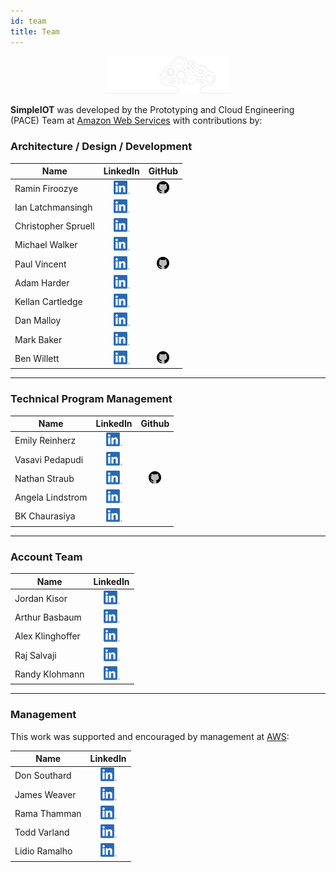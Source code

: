 ```yaml
---
id: team
title: Team
---
```


<!--- Linked-In Logo used in compliance with rules from: https://brand.linkedin.com/downloads --->
<!--- GitHub Logo used in compliance with rules from: https://github.com/logos) --->

<p align="center">

<img src="/img/brain-gears.png" width="40%" />

</p>

**SimpleIOT** was developed by the Prototyping and Cloud Engineering (PACE) Team at [Amazon Web Services](https://aws.amazon.com)
with contributions by:

### Architecture / Design / Development

| Name              |                                          LinkedIn                                           | GitHub |
| ------------------|:-------------------------------------------------------------------------------------------:| :----: |
| Ramin Firoozye    |       [![Ramin LinkedIn](/img/LI-In-Bug.png)](https://linkedin.com/in/raminfiroozye)        | [![Ramin Github](/img/github-icon.png)](https://github.com/framinlab) |
| Ian Latchmansingh |    [![Ian LinkedIn](/img/LI-In-Bug.png)](https://www.linkedin.com/in/ianlatchmansingh/)     | |
| Christopher Spruell | [![Chris LinkedIn](/img/LI-In-Bug.png)](https://www.linkedin.com/in/chris-spruell-7a89653/) | |
| Michael Walker |  [![Michael LinkedIn](/img/LI-In-Bug.png)](https://www.linkedin.com/in/michael-walker714/)  |
| Paul Vincent |    [![Paul LinkedIn](/img/LI-In-Bug.png)](https://linkedin.com/in/paul-vincent-67769b7/)    | [![Paul Github](/img/github-icon.png)](https://github.com/PaulVincent707) |
| Adam Harder |        [![Adam LinkedIn](/img/LI-In-Bug.png)](https://www.linkedin.com/in/adamfxtd/)        | |
| Kellan Cartledge |   [![Kellan LinkedIn](/img/LI-In-Bug.png)](https://www.linkedin.com/in/kellan-cartledge/)   | |
| Dan Malloy |        [![Dan LinkedIn](/img/LI-In-Bug.png)](https://www.linkedin.com/in/madlinux/)         | |
| Mark Baker |  [![Mark LinkedIn](/img/LI-In-Bug.png)](https://www.linkedin.com/in/mark-baker-38684010/)   | |
| Ben Willett |  [![Ben LinkedIn](/img/LI-In-Bug.png)](https://www.linkedin.com/in/benwillett/)   | [![Ben Github](/img/github-icon.png)](https://github.com/BenWillettAWS) |

---

### Technical Program Management

| Name              | LinkedIn | Github |
| ------------------| :----: | :----: |
| Emily Reinherz | [![Emily LinkedIn](/img/LI-In-Bug.png)](https://www.linkedin.com/in/emily-reinherz-46696162/) | |
| Vasavi Pedapudi | [![Vasavi LinkedIn](/img/LI-In-Bug.png)](https://www.linkedin.com/in/vasavi-pedapudi-2a5335/) | |
| Nathan Straub | [![Nathan LinkedIn](/img/LI-In-Bug.png)](https://www.linkedin.com/in/nathan-straub/) |  [![Nathan Github](/img/github-icon.png)](https://github.com/natestraub) |
| Angela Lindstrom | [![Angela LinkedIn](/img/LI-In-Bug.png)](https://www.linkedin.com/in/aclindstrom/) | |
| BK Chaurasiya | [![BK LinkedIn](/img/LI-In-Bug.png)](https://www.linkedin.com/in/chaurasiya/) | |

---

### Account Team

| Name             |                                           LinkedIn                                           |
|------------------|:--------------------------------------------------------------------------------------------:|
| Jordan Kisor     |      [![Jordan LinkedIn](/img/LI-In-Bug.png)](https://www.linkedin.com/in/jordankisor/)      |
| Arthur Basbaum   |     [![Arthur LinkedIn](/img/LI-In-Bug.png)](https://www.linkedin.com/in/arthurbasbaum/)     |
| Alex Klinghoffer |     [![Alex LinkedIn](/img/LI-In-Bug.png)](https://www.linkedin.com/in/alexklinghoffer/)     |
| Raj Salvaji      |   [![Raj LinkedIn](/img/LI-In-Bug.png)](https://www.linkedin.com/in/raj-salvaji-754b526/)    |
| Randy Klohmann   | [![Randy LinkedIn](/img/LI-In-Bug.png)](https://www.linkedin.com/in/randy-klohmann-8a274b4/) |


---

### Management 

This work was supported and encouraged by management at [AWS](https://aws.amazon.com):

| Name              |  LinkedIn |
| ------------------| :----: |
| Don Southard | [![Don LinkedIn](/img/LI-In-Bug.png)](https://www.linkedin.com/in/ldonsouthard/) |
| James Weaver | [![James LinkedIn](/img/LI-In-Bug.png)](https://www.linkedin.com/in/jamesrweaver/) |
| Rama Thamman | [![Rama LinkedIn](/img/LI-In-Bug.png)](https://www.linkedin.com/in/ramathamman/) |
| Todd Varland | [![Todd LinkedIn](/img/LI-In-Bug.png)](https://www.linkedin.com/in/toddvarland/) |
| Lidio Ramalho | [![Lidio LinkedIn](/img/LI-In-Bug.png)](https://www.linkedin.com/in/lidioramalho/) |

